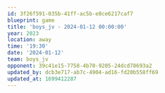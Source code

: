 ```yaml
---
id: 3f26f591-035b-41ff-ac5b-e0ce6217caf7
blueprint: game
title: 'boys_jv - 2024-01-12 00:00:00'
year: 2023
location: away
time: '19:30'
date: '2024-01-12'
team: boys_jv
opponent: 39c41e15-7758-4b70-9205-24dcd78693a2
updated_by: dcb3e717-ab7c-4904-ad16-fd20b558ff69
updated_at: 1699412287
---
```

